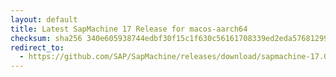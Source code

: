 ```yaml
---
layout: default
title: Latest SapMachine 17 Release for macos-aarch64
checksum: sha256 340e605938744edbf30f15c1f630c56161708339ed2eda57681299f55d785635
redirect_to:
  - https://github.com/SAP/SapMachine/releases/download/sapmachine-17.0.16/sapmachine-jre-17.0.16_macos-aarch64_bin.tar.gz
---
```

